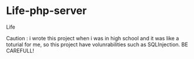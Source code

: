 # Life-php-server
Life 

Caution : i wrote this project when i was in high school and it was like a toturial for me, so this project have volunrabilities such as SQLInjection. BE CAREFULL!
